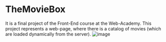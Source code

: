 # TheMovieBox
It is a final project of the Front-End course at the Web-Academy. 
This project represents a web-page, where there is a catalog of movies (which are loaded dynamically from the server).
![image](https://drive.google.com/file/d/1RgrCRgg52yEr6nCv8hikxx2lS69gIWoT/view?usp=sharing)
